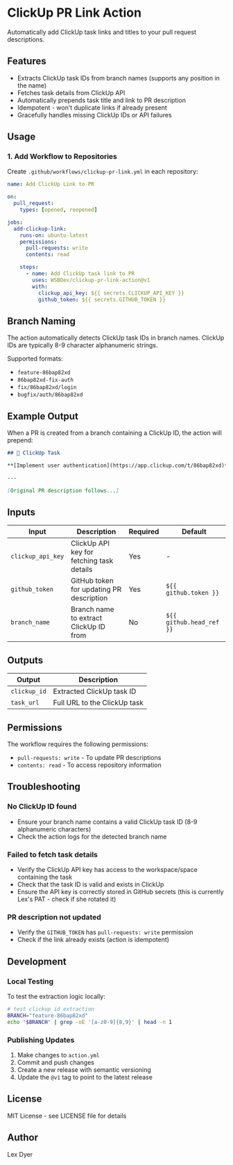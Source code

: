 # ClickUp PR Link Action

Automatically add ClickUp task links and titles to your pull request descriptions.

## Features

- Extracts ClickUp task IDs from branch names (supports any position in the name)
- Fetches task details from ClickUp API
- Automatically prepends task title and link to PR description
- Idempotent - won't duplicate links if already present
- Gracefully handles missing ClickUp IDs or API failures

## Usage

### 1. Add Workflow to Repositories

Create `.github/workflows/clickup-pr-link.yml` in each repository:

```yaml
name: Add ClickUp Link to PR

on:
  pull_request:
    types: [opened, reopened]

jobs:
  add-clickup-link:
    runs-on: ubuntu-latest
    permissions:
      pull-requests: write
      contents: read

    steps:
      - name: Add ClickUp task link to PR
        uses: WSBDev/clickup-pr-link-action@v1
        with:
          clickup_api_key: ${{ secrets.CLICKUP_API_KEY }}
          github_token: ${{ secrets.GITHUB_TOKEN }}
```

## Branch Naming

The action automatically detects ClickUp task IDs in branch names. ClickUp IDs are typically 8-9 character alphanumeric strings.

Supported formats:
- `feature-86bap82xd`
- `86bap82xd-fix-auth`
- `fix/86bap82xd/login`
- `bugfix/auth/86bap82xd`

## Example Output

When a PR is created from a branch containing a ClickUp ID, the action will prepend:

```markdown
## 🎯 ClickUp Task

**[Implement user authentication](https://app.clickup.com/t/86bap82xd)**

---

[Original PR description follows...]
```

## Inputs

| Input | Description | Required | Default |
|-------|-------------|----------|---------|
| `clickup_api_key` | ClickUp API key for fetching task details | Yes | - |
| `github_token` | GitHub token for updating PR description | Yes | `${{ github.token }}` |
| `branch_name` | Branch name to extract ClickUp ID from | No | `${{ github.head_ref }}` |

## Outputs

| Output | Description |
|--------|-------------|
| `clickup_id` | Extracted ClickUp task ID |
| `task_url` | Full URL to the ClickUp task |

## Permissions

The workflow requires the following permissions:
- `pull-requests: write` - To update PR descriptions
- `contents: read` - To access repository information

## Troubleshooting

### No ClickUp ID found
- Ensure your branch name contains a valid ClickUp task ID (8-9 alphanumeric characters)
- Check the action logs for the detected branch name

### Failed to fetch task details
- Verify the ClickUp API key has access to the workspace/space containing the task
- Check that the task ID is valid and exists in ClickUp
- Ensure the API key is correctly stored in GitHub secrets (this is currently Lex's PAT - check if she rotated it)

### PR description not updated
- Verify the `GITHUB_TOKEN` has `pull-requests: write` permission
- Check if the link already exists (action is idempotent)

## Development

### Local Testing

To test the extraction logic locally:

```bash
# test clickup id extraction
BRANCH="feature-86bap82xd"
echo "$BRANCH" | grep -oE '[a-z0-9]{8,9}' | head -n 1
```

### Publishing Updates

1. Make changes to `action.yml`
2. Commit and push changes
3. Create a new release with semantic versioning
4. Update the `@v1` tag to point to the latest release

## License

MIT License - see LICENSE file for details

## Author

Lex Dyer

